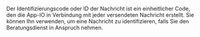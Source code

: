 Der Identifizierungscode oder ID der Nachricht ist ein einheitlicher Code, den die App-IO in Verbindung mit jeder versendeten Nachricht erstellt. Sie können Ihn verwenden, um eine Nachricht zu identifizieren, falls Sie den Beratungsdienst in Anspruch nehmen.